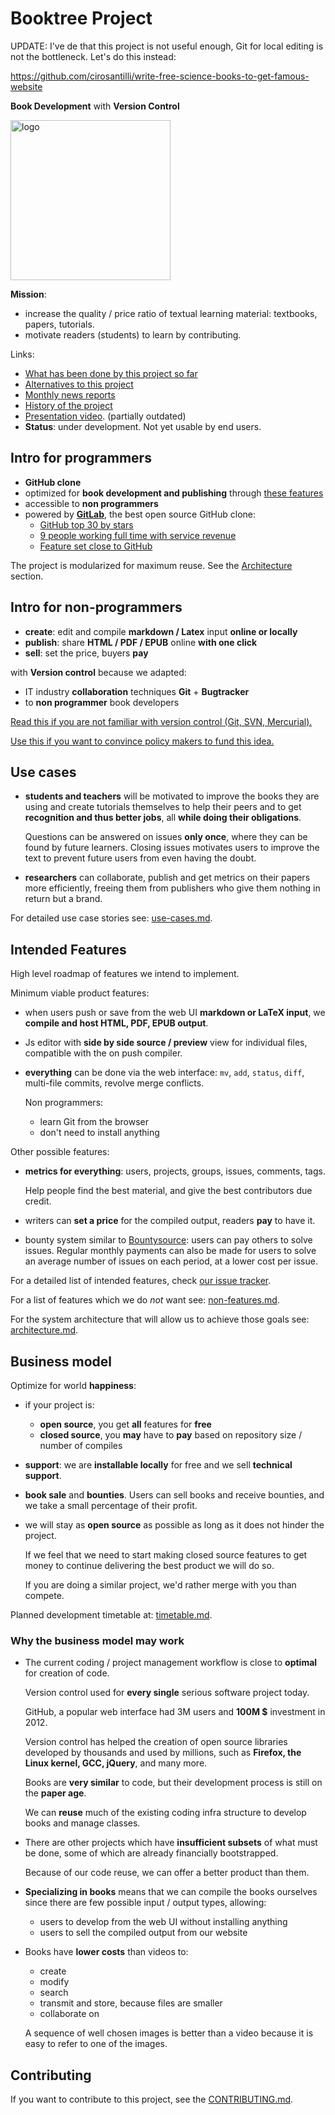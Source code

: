 # Booktree Project

UPDATE: I've de that this project is not useful enough, Git for local editing is not the bottleneck. Let's do this instead:

<https://github.com/cirosantilli/write-free-science-books-to-get-famous-website>

**Book Development** with **Version Control**

<img alt="logo" src="logo.png" width="256"></img>

**Mission**:

- increase the quality / price ratio of textual learning material: textbooks, papers, tutorials.
- motivate readers (students) to learn by contributing.

Links:

- [What has been done by this project so far](achievements.md)
- [Alternatives to this project](alternatives.md)
- [Monthly news reports](monthly-reports/)
- [History of the project](history.md)
- [Presentation video](https://www.youtube.com/watch?v=8MA-0_ZWmlY). (partially outdated)
- **Status**: under development. Not yet usable by end users.

## Intro for programmers

-   **GitHub clone**
-   optimized for **book development and publishing** through [these features](#intended-features)
-   accessible to **non programmers**
-   powered by **[GitLab](https://github.com/gitlabhq/gitlabhq)**,
    the best open source GitHub clone:
    - [GitHub top 30 by stars](https://github.com/search?p=3&q=stars%3A%3E10000&ref=searchresults&type=Repositories)
    - [9 people working full time with service revenue](https://www.gitlab.com/about/)
    - [Feature set close to GitHub](https://github.com/gitlabhq/gitlab-public-wiki/wiki/Comparison-to-other-Git-web-interfaces)

The project is modularized for maximum reuse. See the [Architecture](#architecture) section.

## Intro for non-programmers

- **create**: edit and compile **markdown / Latex** input **online or locally**
- **publish**: share **HTML / PDF / EPUB** online **with one click**
- **sell**: set the price, buyers **pay**

with **Version control** because we adapted:

- IT industry **collaboration** techniques **Git** + **Bugtracker**
- to **non programmer** book developers

[Read this if you are not familiar with version control (Git, SVN, Mercurial).](version-control-intro.md)

[Use this if you want to convince policy makers to fund this idea.](politics.md)

## Use cases

-   **students and teachers** will be motivated to improve the books they are using
    and create tutorials themselves to help their peers and to get **recognition and thus better jobs**,
    all **while doing their obligations**.

    Questions can be answered on issues **only once**, where they can be found by future
    learners. Closing issues motivates users to improve the text to prevent future
    users from even having the doubt.

-   **researchers** can collaborate, publish and get metrics on their papers more efficiently,
    freeing them from publishers who give them nothing in return but a brand.

For detailed use case stories see: [use-cases.md](use-cases.md).

## Intended Features

High level roadmap of features we intend to implement.

Minimum viable product features:

-   when users push or save from the web UI **markdown or LaTeX input**,
    we **compile and host HTML, PDF, EPUB output**.

-   Js editor with **side by side source / preview** view for individual files,
    compatible with the on push compiler.

-   **everything** can be done via the web interface:
    `mv`, `add`, `status`, `diff`, multi-file commits, revolve merge conflicts.

    Non programmers:

    - learn Git from the browser
    - don't need to install anything

Other possible features:

-   **metrics for everything**: users, projects, groups, issues, comments, tags.

    Help people find the best material, and give the best contributors due credit.

-   writers can **set a price** for the compiled output, readers **pay** to have it.

-   bounty system similar to [Bountysource](https://www.bountysource.com):
    users can pay others to solve issues. Regular monthly payments can also be made
    for users to solve an average number of issues on each period, at a lower cost per issue.

For a detailed list of intended features, check
[our issue tracker](https://github.com/booktree/booktree/issues?state=open).

For a list of features which we do *not* want see: [non-features.md](non-features.md).

For the system architecture that will allow us to achieve those goals see: [architecture.md](architecture.md).

## Business model

Optimize for world **happiness**:

-   if your project is:

    - **open source**, you get **all** features for **free**
    - **closed source**, you **may** have to **pay** based on repository size / number of compiles

-   **support**: we are **installable locally** for free and we sell **technical support**.

-   **book sale** and **bounties**. Users can sell books and receive bounties,
    and we take a small percentage of their profit.

-   we will stay as **open source** as possible as long as it does not hinder the project.

    If we feel that we need to start making closed source features to get money to continue
    delivering the best product we will do so.

    If you are doing a similar project, we'd rather merge with you than compete.

Planned development timetable at: [timetable.md](timetable.md).

### Why the business model may work

-   The current coding / project management workflow is close to **optimal** for creation of code.

    Version control used for **every single** serious software project today.

    GitHub, a popular web interface had 3M users and **100M $** investment in 2012.

    Version control has helped the creation of open source libraries developed by thousands
    and used by millions, such as **Firefox, the Linux kernel, GCC, jQuery**, and many more.

    Books are **very similar** to code, but their development process is still on the **paper age**.

    We can **reuse** much of the existing coding infra structure to develop books and manage classes.

-   There are other projects which have **insufficient subsets** of what must be done,
    some of which are already financially bootstrapped.

    Because of our code reuse, we can offer a better product than them.

-   **Specializing in books** means that we can compile the books ourselves
    since there are few possible input / output types, allowing:

    - users to develop from the web UI without installing anything
    - users to sell the compiled output from our website

-   Books have **lower costs** than videos to:

    - create
    - modify
    - search
    - transmit and store, because files are smaller
    - collaborate on

    A sequence of well chosen images is better than a video because
    it is easy to refer to one of the images.

## Contributing

If you want to contribute to this project, see the [CONTRIBUTING.md](CONTRIBUTING.md).
